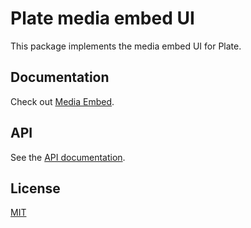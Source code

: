 # Plate media embed UI

This package implements the media embed UI for Plate.

## Documentation

Check out [Media Embed](https://plate.udecode.io/docs/plugins/media-embed).

## API

See the [API documentation](https://plate-api.udecode.io/globals.html). 

## License

[MIT](../../../LICENSE)
